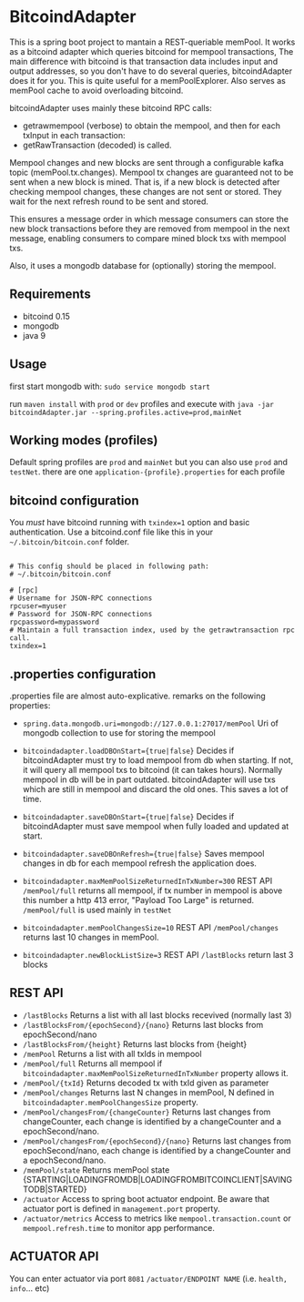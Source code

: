 # BitcoindAdapter

This is a spring boot project to mantain a REST-queriable memPool. It works as a bitcoind adapter which queries bitcoind for mempool transactions, The main difference with bitcoind is that transaction data includes input and output addresses, so you don't have to do several queries, bitcoindAdapter does it for you. This is quite useful for a memPoolExplorer. Also serves as memPool cache to avoid overloading bitcoind.

bitcoindAdapter uses mainly these bitcoind RPC calls: 
  * getrawmempool (verbose) to obtain the mempool, and then for each txInput in each transaction:
  * getRawTransaction (decoded) is called. 

Mempool changes and new blocks are sent through a configurable kafka topic (memPool.tx.changes). Mempool tx changes are guaranteed not to be sent when a new block is mined. That is, if a new block is detected after checking mempool changes, these changes are not sent or stored. They wait for the next refresh round to be sent and stored.

This ensures a message order in which message consumers can store the new block transactions before they are removed from mempool in the next message, enabling consumers to compare mined block txs with mempool txs.  

Also, it uses a mongodb database for (optionally) storing the mempool.

## Requirements

* bitcoind 0.15
* mongodb
* java 9

## Usage

first start mongodb with:
`sudo service mongodb start`

run `maven install` with `prod` or `dev` profiles and execute with `java -jar bitcoindAdapter.jar --spring.profiles.active=prod,mainNet`

## Working modes (profiles)
Default spring profiles are `prod` and `mainNet` but you can also use `prod` and `testNet`. there are one `application-{profile}.properties` for each profile

## bitcoind configuration

You *must* have bitcoind running with `txindex=1` option and basic authentication. Use a bitcoind.conf file like this in your `~/.bitcoin/bitcoin.conf` folder.

```# Generated by https://jlopp.github.io/bitcoin-core-config-generator/

# This config should be placed in following path:
# ~/.bitcoin/bitcoin.conf

# [rpc]
# Username for JSON-RPC connections
rpcuser=myuser
# Password for JSON-RPC connections
rpcpassword=mypassword
# Maintain a full transaction index, used by the getrawtransaction rpc call.
txindex=1
```
## .properties configuration

.properties file are almost auto-explicative. remarks on the following properties:

* `spring.data.mongodb.uri=mongodb://127.0.0.1:27017/memPool`
Uri of mongodb collection to use for storing the mempool

* `bitcoindadapter.loadDBOnStart={true|false}`
Decides if bitcoindAdapter must try to load mempool from db when starting. If not, it will query all mempool txs to bitcoind (it can takes hours). Normally mempool in db will be in part outdated. bitcoindAdapter will use txs which are still in mempool and discard the old ones. This saves a lot of time.

* `bitcoindadapter.saveDBOnStart={true|false}`
Decides if bitcoindAdapter must save mempool when fully loaded and updated at start.

* `bitcoindadapter.saveDBOnRefresh={true|false}`
Saves mempool changes in db for each mempool refresh the application does.

* `bitcoindadapter.maxMemPoolSizeReturnedInTxNumber=300`
REST API `/memPool/full`  returns all mempool, if tx number in mempool is above this number a http 413 error, "Payload Too Large" is returned. `/memPool/full` is used mainly in `testNet`

* `bitcoindadapter.memPoolChangesSize=10`
REST API `/memPool/changes` returns last 10 changes in memPool.

* `bitcoindadapter.newBlockListSize=3`
REST API `/lastBlocks` return last 3 blocks

## REST API
* `/lastBlocks` Returns a list with all last blocks recevived (normally last 3)
* `/lastBlocksFrom/{epochSecond}/{nano}` Returns last blocks from epochSecond/nano
* `/lastBlocksFrom/{height}` Returns last blocks from {height}
* `/memPool` Returns a list with all txIds in mempool
* `/memPool/full` Returns all mempool if `bitcoindadapter.maxMemPoolSizeReturnedInTxNumber` property allows it.
* `/memPool/{txId}` Returns decoded tx with txId given as parameter
* `/memPool/changes` Returns last N changes in memPool, N defined in `bitcoindadapter.memPoolChangesSize` property.
* `/memPool/changesFrom/{changeCounter}` Returns last changes from changeCounter, each change is identified by a changeCounter and a epochSecond/nano.
* `/memPool/changesFrom/{epochSecond}/{nano}` Returns last changes from epochSecond/nano, each change is identified by a changeCounter and a epochSecond/nano.
* `/memPool/state` Returns memPool state  {STARTING|LOADINGFROMDB|LOADINGFROMBITCOINCLIENT|SAVINGTODB|STARTED}
* `/actuator` Access to spring boot actuator endpoint. Be aware that actuator port is defined in `management.port` property.
* `/actuator/metrics` Access to metrics like `mempool.transaction.count` or `mempool.refresh.time` to monitor app performance.

## ACTUATOR API

You can enter actuator via port `8081` `/actuator/ENDPOINT NAME` (i.e. `health, info`... etc)